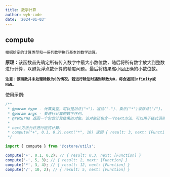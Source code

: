 ```yaml
---
title: 数学计算
author: wyh-code
date: '2024-01-03'
---
```


## compute

`根据给定的计算类型和一系列数字执行基本的数学运算。`

<b>原理：</b>该函数首先确定所有传入数字中最大小数位数，随后将所有数字放大到整数进行计算，以避免浮点数计算的精度问题。最后将结果缩小回正确的小数位数。

<b>`注意：该函数并未处理除数为0的情况，若进行除法时遇到除数为0，将会返回Infinity或NaN。`</b>

使用示例:

```js
/**
 * @param type - 计算类型，可以是加法("+")、减法("-")、乘法("*")或除法("/")。
 * @param args - 要进行计算的数字序列。
 * @returns 返回一个包含计算结果的对象。该对象还包含一个next方法，可以用于链式调用进一步的计算。
 *
 * next方法允许进行链式计算:
 * compute("+", 0.1, 0.2).next("*", 10) 返回 { result: 3, next: [Function] }
 */

import { compute } from '@ostore/utils';

compute('+', 0.1, 0.2); // { result: 0.3, next: [Function] }
compute('-', 5, 3); // { result: 2, next: [Function] }
compute('*', 3, 4); // { result: 12, next: [Function] }
compute('/', 10, 2); // { result: 5, next: [Function] }
```
